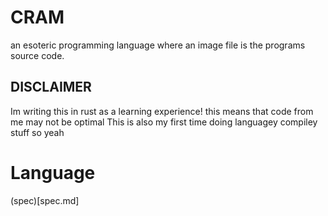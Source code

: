 # CRAM
an esoteric programming language where an image file is the programs source code.

## DISCLAIMER
Im writing this in rust as a learning experience! this means that code from me may not be optimal
This is also my first time doing languagey compiley stuff so yeah

# Language
(spec)[spec.md]
